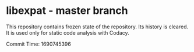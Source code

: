 # libexpat - master branch

This repository contains frozen state of the repository.
Its history is cleared. It is used only for static code
analysis with Codacy.

Commit Time: 1690745396